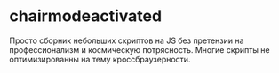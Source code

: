 chairmodeactivated
==================

Просто сборник небольших скриптов на JS без претензии на профессионализм и космическую потрясность.
Многие скрипты не оптимизированны на тему кроссбраузерности.
